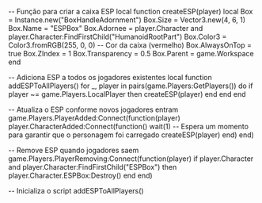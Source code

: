 -- Função para criar a caixa ESP
local function createESP(player)
    local Box = Instance.new("BoxHandleAdornment")
    Box.Size = Vector3.new(4, 6, 1)
    Box.Name = "ESPBox"
    Box.Adornee = player.Character and player.Character:FindFirstChild("HumanoidRootPart")
    Box.Color3 = Color3.fromRGB(255, 0, 0) -- Cor da caixa (vermelho)
    Box.AlwaysOnTop = true
    Box.ZIndex = 1
    Box.Transparency = 0.5
    Box.Parent = game.Workspace
end

-- Adiciona ESP a todos os jogadores existentes
local function addESPToAllPlayers()
    for _, player in pairs(game.Players:GetPlayers()) do
        if player ~= game.Players.LocalPlayer then
            createESP(player)
        end
    end
end

-- Atualiza o ESP conforme novos jogadores entram
game.Players.PlayerAdded:Connect(function(player)
    player.CharacterAdded:Connect(function()
        wait(1) -- Espera um momento para garantir que o personagem foi carregado
        createESP(player)
    end)
end)

-- Remove ESP quando jogadores saem
game.Players.PlayerRemoving:Connect(function(player)
    if player.Character and player.Character:FindFirstChild("ESPBox") then
        player.Character.ESPBox:Destroy()
    end
end)

-- Inicializa o script
addESPToAllPlayers()
